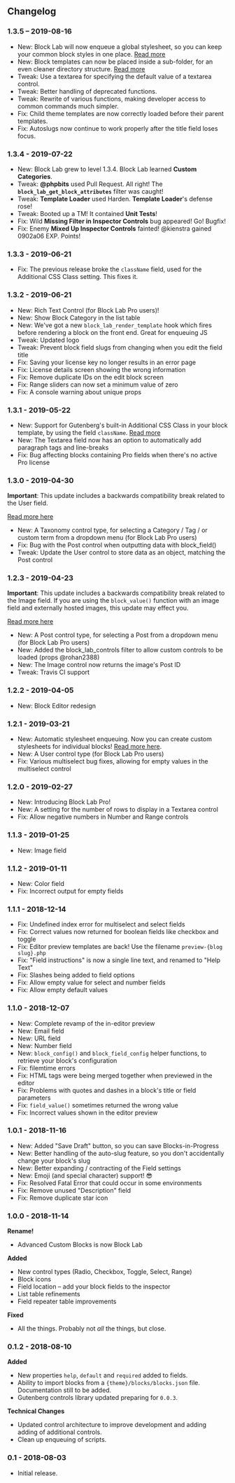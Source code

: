 ## Changelog #

### 1.3.5 – 2019-08-16 ###

* New: Block Lab will now enqueue a global stylesheet, so you can keep your common block styles in one place. [Read more](https://github.com/getblocklab/block-lab/pull/371)
* New: Block templates can now be placed inside a sub-folder, for an even cleaner directory structure. [Read more](https://github.com/getblocklab/block-lab/pull/372)
* Tweak: Use a textarea for specifying the default value of a textarea control.
* Tweak: Better handling of deprecated functions.
* Tweak: Rewrite of various functions, making developer access to common commands much simpler.
* Fix: Child theme templates are now correctly loaded before their parent templates.
* Fix: Autoslugs now continue to work properly after the title field loses focus.

### 1.3.4 - 2019-07-22 ###

* New: Block Lab grew to level 1.3.4. Block Lab learned **Custom Categories**.
* Tweak: **@phpbits** used Pull Request. All right! The **`block_lab_get_block_attributes`** filter was caught!
* Tweak: **Template Loader** used Harden. **Template Loader**'s defense rose!
* Tweak: Booted up a TM! It contained **Unit Tests**!
* Fix: Wild **Missing Filter in Inspector Controls** bug appeared! Go! Bugfix!
* Fix: Enemy **Mixed Up Inspector Controls** fainted! @kienstra gained 0902a06 EXP. Points!

### 1.3.3 - 2019-06-21 ###

* Fix: The previous release broke the `className` field, used for the Additional CSS Class setting. This fixes it.

### 1.3.2 - 2019-06-21 ###

* New: Rich Text Control (for Block Lab Pro users)!
* New: Show Block Category in the list table
* New: We've got a new `block_lab_render_template` hook which fires before rendering a block on the front end. Great for enqueuing JS
* Tweak: Updated logo
* Tweak: Prevent block field slugs from changing when you edit the field title
* Fix: Saving your license key no longer results in an error page
* Fix: License details screen showing the wrong information
* Fix: Remove duplicate IDs on the edit block screen
* Fix: Range sliders can now set a minimum value of zero
* Fix: A console warning about unique props

### 1.3.1 - 2019-05-22 ###

* New: Support for Gutenberg's built-in Additional CSS Class in your block template, by using the field `className`. [Read more](https://github.com/getblocklab/block-lab/wiki/7.-FAQ)
* New: The Textarea field now has an option to automatically add paragraph tags and line-breaks
* Fix: Bug affecting blocks containing Pro fields when there's no active Pro license

### 1.3.0 - 2019-04-30 ###

**Important**: This update includes a backwards compatibility break related to the User field.

[Read more here](https://github.com/getblocklab/block-lab/pull/294#issue-272649668)

* New: A Taxonomy control type, for selecting a Category / Tag / or custom term from a dropdown menu (for Block Lab Pro users)
* Fix: Bug with the Post control when outputting data with block_field()
* Tweak: Update the User control to store data as an object, matching the Post control

### 1.2.3 - 2019-04-23 ###

**Important**: This update includes a backwards compatibility break related to the Image field.
If you are using the `block_value()` function with an image field and externally hosted images, this update may effect you.

[Read more here](https://getblocklab.com/backwards-compatability-break-for-the-image-field/)

* New: A Post control type, for selecting a Post from a dropdown menu (for Block Lab Pro users)
* New: Added the block_lab_controls filter to allow custom controls to be loaded (props @rohan2388)
* New: The Image control now returns the image's Post ID
* Tweak: Travis CI support

### 1.2.2 - 2019-04-05 ###

* New: Block Editor redesign

### 1.2.1 - 2019-03-21 ###

* New: Automatic stylesheet enqueuing. Now you can create custom stylesheets for individual blocks! [Read more here](https://github.com/getblocklab/block-lab/wiki/5.-Styling-Custom-Blocks).
* New: A User control type (for Block Lab Pro users)
* Fix: Various multiselect bug fixes, allowing for empty values in the multiselect control

### 1.2.0 - 2019-02-27 ###

* New: Introducing Block Lab Pro!
* New: A setting for the number of rows to display in a Textarea control
* Fix: Allow negative numbers in Number and Range controls

### 1.1.3 - 2019-01-25 ###

* New: Image field

### 1.1.2 - 2019-01-11 ###

* New: Color field
* Fix: Incorrect output for empty fields

### 1.1.1 - 2018-12-14 ###

* Fix: Undefined index error for multiselect and select fields
* Fix: Correct values now returned for boolean fields like checkbox and toggle
* Fix: Editor preview templates are back! Use the filename `preview-{blog slug}.php`
* Fix: "Field instructions" is now a single line text, and renamed to "Help Text"
* Fix: Slashes being added to field options
* Fix: Allow empty value for select and number fields
* Fix: Allow empty default values

### 1.1.0 - 2018-12-07 ###

* New: Complete revamp of the in-editor preview
* New: Email field
* New: URL field
* New: Number field
* New: `block_config()` and `block_field_config` helper functions, to retrieve your block's configuration
* Fix: filemtime errors
* Fix: HTML tags were being merged together when previewed in the editor
* Fix: Problems with quotes and dashes in a block's title or field parameters
* Fix: `field_value()` sometimes returned the wrong value
* Fix: Incorrect values shown in the editor preview

### 1.0.1 - 2018-11-16 ###

* New: Added "Save Draft" button, so you can save Blocks-in-Progress
* New: Better handling of the auto-slug feature, so you don't accidentally change your block's slug
* New: Better expanding / contracting of the Field settings
* New: Emoji (and special character) support! 😎
* Fix: Resolved Fatal Error that could occur in some environments
* Fix: Remove unused "Description" field
* Fix: Remove duplicate star icon

### 1.0.0 - 2018-11-14 ###

__Rename!__
* Advanced Custom Blocks is now Block Lab

__Added__
* New control types (Radio, Checkbox, Toggle, Select, Range)
* Block icons
* Field location – add your block fields to the inspector
* List table refinements
* Field repeater table improvements

__Fixed__
* All the things. Probably not _all_ the things, but close.

### 0.1.2 - 2018-08-10 ###

__Added__
* New properties `help`, `default` and `required` added to fields.
* Ability to import blocks from a `{theme}/blocks/blocks.json` file. Documentation still to be added.
* Gutenberg controls library updated preparing for `0.0.3`.

__Technical Changes__
* Updated control architecture to improve development and adding adding of additional controls.
* Clean up enqueuing of scripts.

### 0.1 - 2018-08-03 ###
* Initial release.